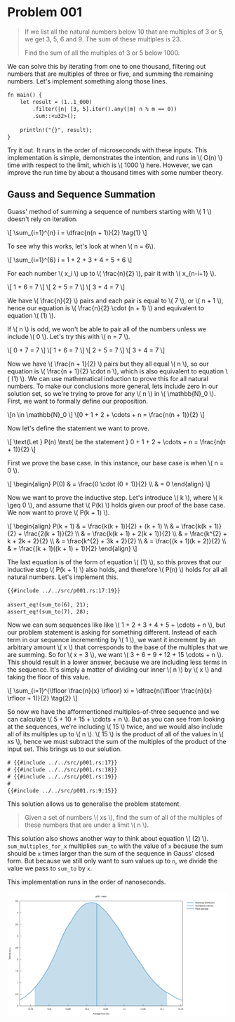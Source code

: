 # Problem 001

> If we list all the natural numbers below 10 that are multiples of 3 or 5, we get 3, 5, 6 and 9. The sum of these multiples is 23.
>
> Find the sum of all the multiples of 3 or 5 below 1000.

We can solve this by iterating from one to one thousand, filtering out numbers that are multiples of three or five, and summing the remaining numbers. Let's implement something along those lines.

```rust,editable
fn main() {
    let result = (1..1_000)
        .filter(|n| [3, 5].iter().any(|m| n % m == 0))
        .sum::<u32>();

    println!("{}", result);
}
```

Try it out. It runs in the order of microseconds with these inputs. This implementation is simple, demonstrates the intention, and runs in \\( O(n) \\) time with respect to the limit, which is \\( 1000 \\) here. However, we can improve the run time by about a thousand times with some number theory.

## Gauss and Sequence Summation

Guass' method of summing a sequence of numbers starting with \\( 1 \\) doesn't rely on iteration.

\\[ \sum_{i=1}^{n} i = \dfrac{n(n + 1)}{2} \tag{1} \\]

To see why this works, let's look at when \\( n = 6\\).

\\[ \sum_{i=1}^{6} i = 1 + 2 + 3 + 4 + 5 + 6 \\]

For each number \\( x_i \\) up to \\( \frac{n}{2} \\), pair it with \\( x_{n-i+1} \\).

\\[ 1 + 6 = 7 \\]
\\[ 2 + 5 = 7 \\]
\\[ 3 + 4 = 7 \\]

We have \\( \frac{n}{2} \\) pairs and each pair is equal to \\( 7 \\), or \\( n + 1 \\), hence our equation is \\( \frac{n}{2} \cdot (n + 1) \\) and equivalent to equation \\( (1) \\).

If \\( n \\) is odd, we won't be able to pair all of the numbers unless we include \\( 0 \\). Let's try this with \\( n = 7 \\).

\\[ 0 + 7 = 7 \\]
\\[ 1 + 6 = 7 \\]
\\[ 2 + 5 = 7 \\]
\\[ 3 + 4 = 7 \\]

Now we have \\( \frac{n + 1}{2} \\) pairs but they all equal \\( n \\), so our equation is \\( \frac{n + 1}{2} \cdot n \\), which is also equivalent to equation \\( (1) \\). We can use mathematical induction to prove this for all natural numbers. To make our conclusions more general, lets include zero in our solution set, so we're trying to prove for any \\( n \\) in \\( \mathbb{N}_0 \\). First, we want to formally define our proposition.

\\[n \in \mathbb{N}_0 \\]
\\[0 + 1 + 2 + \cdots + n = \frac{n(n + 1)}{2} \\]

Now let's define the statement we want to prove.

\\[ \text{Let } P(n) \text{ be the statement } 0 + 1 + 2 + \cdots + n = \frac{n(n + 1)}{2} \\]

First we prove the base case. In this instance, our base case is when \\( n = 0 \\).

\\[
\begin{align}
P(0) & = \frac{0 \cdot (0 + 1)}{2} \\\ & = 0
\end{align}
\\]

Now we want to prove the inductive step. Let's introduce \\( k \\), where \\( k \geq 0 \\), and assume that \\( P(k) \\) holds given our proof of the base case. We now want to prove \\( P(k + 1) \\).

\\[
\begin{align}
P(k + 1) & = \frac{k(k + 1)}{2} + (k + 1) \\\ & = \frac{k(k + 1)}{2} + \frac{2(k + 1)}{2} \\\ & = \frac{k(k + 1) + 2(k + 1)}{2} \\\ & = \frac{k^{2} + k + 2k + 2}{2} \\\ & = \frac{k^{2} + 3k + 2}{2} \\\ & = \frac{(k + 1)(k + 2)}{2} \\\ & = \frac{(k + 1)((k + 1) + 1)}{2}
\end{align}
\\]

The last equation is of the form of equation \\( (1) \\), so this proves that our inductive step \\( P(k + 1) \\) also holds, and therefore \\( P(n) \\) holds for all all natural numbers. Let's implement this.

```rust,noplaypen
{{#include ../../src/p001.rs:17:19}}

assert_eq!(sum_to(6), 21);
assert_eq!(sum_to(7), 28);
```

Now we can sum sequences like like \\( 1 + 2 + 3 + 4 + 5 + \cdots + n \\), but our problem statement is asking for something different. Instead of each term in our sequence incrementing by \\( 1 \\), we want it increment by an arbitrary amount \\( x \\) that corresponds to the base of the multiples that we are summing. So for \\( x = 3 \\), we want \\( 3 + 6 + 9 + 12 + 15 \cdots + n \\). This should result in a lower answer, because we are including less terms in the sequence. It's simply a matter of dividing our inner \\( n \\) by \\( x \\) and taking the floor of this value.

\\[ \sum_{i=1}^{\lfloor \frac{n}{x} \rfloor} xi = \dfrac{n(\lfloor \frac{n}{x} \rfloor + 1)}{2} \tag{2} \\]

So now we have the afformentioned multiples-of-three sequence and we can calculate \\( 5 + 10 + 15 + \cdots + n \\). But as you can see from looking at the sequences, we're including \\( 15 \\) twice, and we would also include all of its multiples up to \\( n \\). \\( 15 \\) is the product of all of the values in \\( xs \\), hence we must subtract the sum of the multiples of the product of the input set. This brings us to our solution.

```rust,noplaypen
# {{#include ../../src/p001.rs:17}}
# {{#include ../../src/p001.rs:18}}
# {{#include ../../src/p001.rs:19}}
#
{{#include ../../src/p001.rs:9:15}}
```

This solution allows us to generalise the problem statement.

> Given a set of numbers \\( xs \\), find the sum of all of the multiples of these numbers that are under a limit \\( n \\).

This solution also shows another way to think about equation \\( (2) \\). `sum_multiples_for_x` multiplies `sum_to` with the value of `x` because the sum should be `x` times larger than the sum of the sequence in Gauss' closed form. But because we still only want to sum values up to `n`, we divide the value we pass to `sum_to` by `x`.

This implementation runs in the order of nanoseconds.

![Mean](benchmarks/p001/report/mean.svg)
